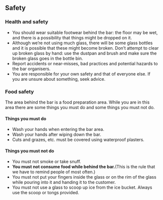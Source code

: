## Safety
### Health and safety

- You should wear suitable footwear behind the bar: the floor may be wet, and there is a possibility that things might be dropped on it.
- Although we’re not using much glass, there will be some glass bottles and it is possible that these might become broken. Don’t attempt to clear up broken glass by hand: use the dustpan and brush and make sure the broken glass goes in the bottle bin.
- Report accidents or near-misses, bad practices and potential hazards to the bar organisers.
- You are responsible for your own safety and that of everyone else. If you are unsure about something, seek advice.

### Food safety
The area behind the bar is a food preparation area. While you are in this area there are some things you must do and some things you must not do.

#### Things you must do

- Wash your hands when entering the bar area.
- Wash your hands after wiping down the bar.
- Cuts and grazes, etc. must be covered using waterproof plasters.

#### Things you must not do

- You must not smoke or take snuff.
- **You must not consume food while behind the bar.**​ (This is the rule that we have to remind people of most often.)
- You must not put your fingers inside the glass or on the rim of the glass while pouring into it and handing it to the customer.
- You must not use a glass to scoop up ice from the ice bucket. Always use the scoop or tongs provided.
